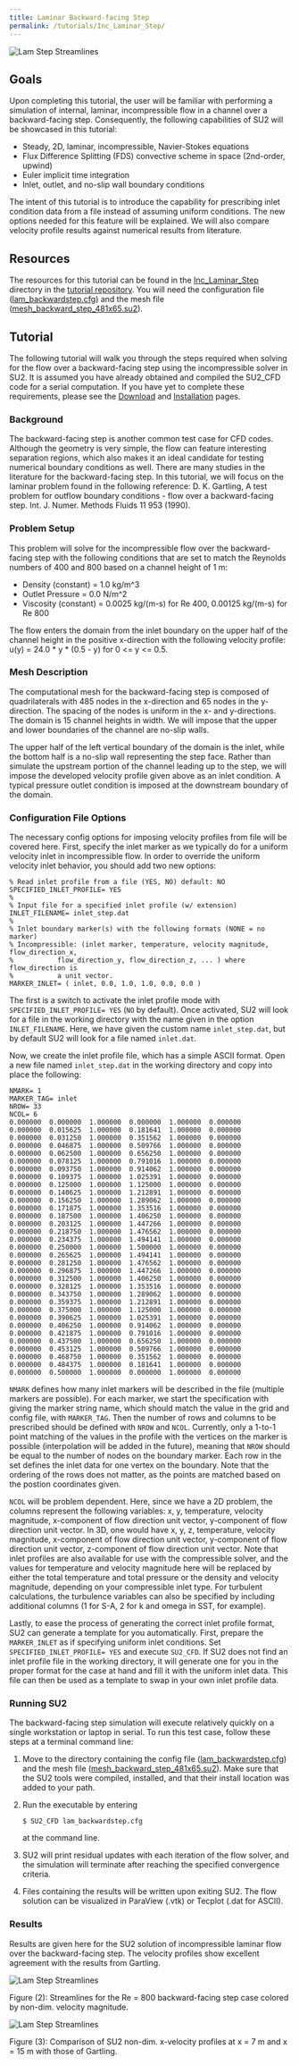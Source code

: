 ```yaml
---
title: Laminar Backward-facing Step
permalink: /tutorials/Inc_Laminar_Step/
---
```


![Lam Step Streamlines](../../Inc_Laminar_Step/images/lam_step_streamlines.png)

## Goals

Upon completing this tutorial, the user will be familiar with performing a simulation of internal, laminar, incompressible flow in a channel over a backward-facing step. Consequently, the following capabilities of SU2 will be showcased in this tutorial:
- Steady, 2D, laminar, incompressible, Navier-Stokes equations 
- Flux Difference Splitting (FDS) convective scheme in space (2nd-order, upwind)
- Euler implicit time integration
- Inlet, outlet, and no-slip wall boundary conditions

The intent of this tutorial is to introduce the capability for prescribing inlet condition data from a file instead of assuming uniform conditions. The new options needed for this feature will be explained. We will also compare velocity profile results against numerical results from literature.

## Resources

The resources for this tutorial can be found in the [Inc_Laminar_Step](https://github.com/su2code/su2code.github.io/tree/master/Inc_Laminar_Step) directory in the [tutorial repository](https://github.com/su2code/su2code.github.io/tree/master/). You will need the configuration file ([lam_backwardstep.cfg](../../Inc_Laminar_Step/lam_backwardstep.cfg)) and the mesh file ([mesh_backward_step_481x65.su2](../../Inc_Laminar_Step/mesh_backward_step_481x65.su2)).


## Tutorial

The following tutorial will walk you through the steps required when solving for the flow over a backward-facing step using the incompressible solver in SU2. It is assumed you have already obtained and compiled the SU2_CFD code for a serial computation. If you have yet to complete these requirements, please see the [Download](../../_docs/Download.md) and [Installation](../../_docs/Installation.md) pages.

### Background

The backward-facing step is another common test case for CFD codes. Although the geometry is very simple, the flow can feature interesting separation regions, which also makes it an ideal candidate for testing numerical boundary conditions as well. There are many studies in the literature for the backward-facing step. In this tutorial, we will focus on the laminar problem found in the following reference: D. K. Gartling, A test problem for outflow boundary conditions - flow over a backward-facing step. Int. J. Numer. Methods Fluids 11 953 (1990).


### Problem Setup

This problem will solve for the incompressible flow over the backward-facing step with the following conditions that are set to match the Reynolds numbers of 400 and 800 based on a channel height of 1 m:
- Density (constant) = 1.0 kg/m^3
- Outlet Pressure = 0.0 N/m^2
- Viscosity (constant) = 0.0025 kg/(m-s) for Re 400, 0.00125 kg/(m-s) for Re 800

The flow enters the domain from the inlet boundary on the upper half of the channel height in the positive x-direction with the following velocity profile: u(y) = 24.0 * y * (0.5 - y) for 0 <= y <= 0.5.

### Mesh Description

The computational mesh for the backward-facing step is composed of quadrilaterals with 485 nodes in the x-direction and 65 nodes in the y-direction. The spacing of the nodes is uniform in the x- and y-directions. The domain is 15 channel heights in width. We will impose that the upper and lower boundaries of the channel are no-slip walls.

The upper half of the left vertical boundary of the domain is the inlet, while the bottom half is a no-slip wall representing the step face. Rather than simulate the upstream portion of the channel leading up to the step, we will impose the developed velocity profile given above as an inlet condition. A typical pressure outlet condition is imposed at the downstream boundary of the domain.


### Configuration File Options

The necessary config options for imposing velocity profiles from file will be covered here. First, specify the inlet marker as we typically do for a uniform velocity inlet in incompressible flow. In order to override the uniform velocity inlet behavior, you should add two new options:

```
% Read inlet profile from a file (YES, NO) default: NO
SPECIFIED_INLET_PROFILE= YES
%
% Input file for a specified inlet profile (w/ extension)
INLET_FILENAME= inlet_step.dat
%
% Inlet boundary marker(s) with the following formats (NONE = no marker)
% Incompressible: (inlet marker, temperature, velocity magnitude, flow_direction_x,
%           flow_direction_y, flow_direction_z, ... ) where flow_direction is
%           a unit vector.
MARKER_INLET= ( inlet, 0.0, 1.0, 1.0, 0.0, 0.0 )
```

The first is a switch to activate the inlet profile mode with `SPECIFIED_INLET_PROFILE= YES` (`NO` by default). Once activated, SU2 will look for a file in the working directory with the name given in the option `INLET_FILENAME`. Here, we have given the custom name `inlet_step.dat`, but by default SU2 will look for a file named `inlet.dat`.

Now, we create the inlet profile file, which has a simple ASCII format. Open a new file named `inlet_step.dat` in the working directory and copy into place the following:
```
NMARK= 1
MARKER_TAG= inlet
NROW= 33
NCOL= 6
0.000000  0.000000  1.000000  0.000000  1.000000  0.000000
0.000000  0.015625  1.000000  0.181641  1.000000  0.000000
0.000000  0.031250  1.000000  0.351562  1.000000  0.000000
0.000000  0.046875  1.000000  0.509766  1.000000  0.000000
0.000000  0.062500  1.000000  0.656250  1.000000  0.000000
0.000000  0.078125  1.000000  0.791016  1.000000  0.000000
0.000000  0.093750  1.000000  0.914062  1.000000  0.000000
0.000000  0.109375  1.000000  1.025391  1.000000  0.000000
0.000000  0.125000  1.000000  1.125000  1.000000  0.000000
0.000000  0.140625  1.000000  1.212891  1.000000  0.000000
0.000000  0.156250  1.000000  1.289062  1.000000  0.000000
0.000000  0.171875  1.000000  1.353516  1.000000  0.000000
0.000000  0.187500  1.000000  1.406250  1.000000  0.000000
0.000000  0.203125  1.000000  1.447266  1.000000  0.000000
0.000000  0.218750  1.000000  1.476562  1.000000  0.000000
0.000000  0.234375  1.000000  1.494141  1.000000  0.000000
0.000000  0.250000  1.000000  1.500000  1.000000  0.000000
0.000000  0.265625  1.000000  1.494141  1.000000  0.000000
0.000000  0.281250  1.000000  1.476562  1.000000  0.000000
0.000000  0.296875  1.000000  1.447266  1.000000  0.000000
0.000000  0.312500  1.000000  1.406250  1.000000  0.000000
0.000000  0.328125  1.000000  1.353516  1.000000  0.000000
0.000000  0.343750  1.000000  1.289062  1.000000  0.000000
0.000000  0.359375  1.000000  1.212891  1.000000  0.000000
0.000000  0.375000  1.000000  1.125000  1.000000  0.000000
0.000000  0.390625  1.000000  1.025391  1.000000  0.000000
0.000000  0.406250  1.000000  0.914062  1.000000  0.000000
0.000000  0.421875  1.000000  0.791016  1.000000  0.000000
0.000000  0.437500  1.000000  0.656250  1.000000  0.000000
0.000000  0.453125  1.000000  0.509766  1.000000  0.000000
0.000000  0.468750  1.000000  0.351562  1.000000  0.000000
0.000000  0.484375  1.000000  0.181641  1.000000  0.000000
0.000000  0.500000  1.000000  0.000000  1.000000  0.000000
```

`NMARK` defines how many inlet markers will be described in the file (multiple markers are possible). For each marker, we start the specification with giving the marker string name, which should match the value in the grid and config file, with `MARKER_TAG`. Then the number of rows and columns to be prescribed should be defined with `NROW` and `NCOL`. Currently, only a 1-to-1 point matching of the values in the profile with the vertices on the marker is possible (interpolation will be added in the future), meaning that `NROW` should be equal to the number of nodes on the boundary marker. Each row in the set defines the inlet data for one vertex on the boundary. Note that the ordering of the rows does not matter, as the points are matched based on the postion coordinates given.

`NCOL` will be problem dependent. Here, since we have a 2D problem, the columns represent the following variables: x, y, temperature, velocity magnitude, x-component of flow direction unit vector, y-component of flow direction unit vector. In 3D, one would have x, y, z, temperature, velocity magnitude, x-component of flow direction unit vector, y-component of flow direction unit vector, z-component of flow direction unit vector. Note that inlet profiles are also available for use with the compressible solver, and the values for temperature and velocity magnitude here will be replaced by either the total temperature and total pressure or the density and velocity magnitude, depending on your compressible inlet type. For turbulent calculations, the turbulence variables can also be specified by including additional columns (1 for S-A, 2 for k and omega in SST, for example).

Lastly, to ease the process of generating the correct inlet profile format, SU2 can generate a template for you automatically. First, prepare the `MARKER_INLET` as if specifying uniform inlet conditions. Set `SPECIFIED_INLET_PROFILE= YES` and execute `SU2_CFD`. If SU2 does not find an inlet profile file in the working directory, it will generate one for you in the proper format for the case at hand and fill it with the uniform inlet data. This file can then be used as a template to swap in your own inlet profile data.

### Running SU2

The backward-facing step simulation will execute relatively quickly on a single workstation or laptop in serial. To run this test case, follow these steps at a terminal command line:
 1. Move to the directory containing the config file ([lam_backwardstep.cfg](../../Inc_Laminar_Step/lam_backwardstep.cfg)) and the mesh file ([mesh_backward_step_481x65.su2](../../Inc_Laminar_Step/mesh_backward_step_481x65.su2)). Make sure that the SU2 tools were compiled, installed, and that their install location was added to your path.
 2. Run the executable by entering 
 
    ```
    $ SU2_CFD lam_backwardstep.cfg
    ```
 
    at the command line. 
 3. SU2 will print residual updates with each iteration of the flow solver, and the simulation will terminate after reaching the specified convergence criteria.
 4. Files containing the results will be written upon exiting SU2. The flow solution can be visualized in ParaView (.vtk) or Tecplot (.dat for ASCII).

### Results

Results are given here for the SU2 solution of incompressible laminar flow over the backward-facing step. The velocity profiles show excellent agreement with the results from Gartling.

![Lam Step Streamlines](../../Inc_Laminar_Step/images/lam_step_streamlines.png)

Figure (2): Streamlines for the Re = 800 backward-facing step case colored by non-dim. velocity magnitude.

![Lam Step Streamlines](../../Inc_Laminar_Step/images/lam_step_profiles.png)

Figure (3): Comparison of SU2 non-dim. x-velocity profiles at x = 7 m and x = 15 m with those of Gartling.
